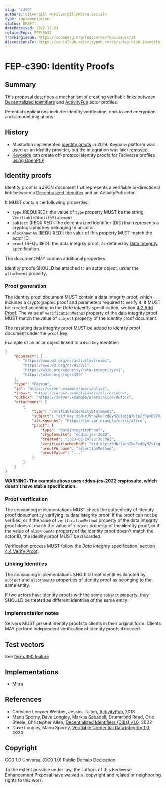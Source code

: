 ```yaml
---
slug: "c390"
authors: silverpill <@silverpill@mitra.social>
type: implementation
status: DRAFT
dateReceived: 2022-11-23
relatedFeps: FEP-8b32
trackingIssue: https://codeberg.org/fediverse/fep/issues/34
discussionsTo: https://socialhub.activitypub.rocks/t/fep-c390-identity-proofs/2726
---
```

# FEP-c390: Identity Proofs

## Summary

This proposal describes a mechanism of creating verifiable links between [Decentralized Identifiers][DIDs] and [ActivityPub][ActivityPub] actor profiles.

Potential applications include: identity verification, end-to-end encryption and account migrations.

## History

- Mastodon implemented [identity proofs](https://github.com/mastodon/mastodon/pull/10414) in 2019. Keybase platform was used as an identity provider, but the integration was later [removed](https://github.com/mastodon/mastodon/pull/17045).
- [Keyoxide](https://keyoxide.org/) can create off-protocol identity proofs for Fediverse profiles [using OpenPGP](https://docs.keyoxide.org/service-providers/activitypub/).

## Identity proofs

Identity proof is a JSON document that represents a verifiable bi-directional link between a [Decentralized Identifier][DIDs] and an ActivityPub actor.

It MUST contain the following properties:

- `type` (REQUIRED): the value of `type` property MUST be the string `VerifiableIdentityStatement`.
- `subject` (REQUIRED): the decentralized identifier (DID) that represents a cryptographic key belonging to an actor.
- `alsoKnownAs` (REQUIRED): the value of this property MUST match the actor ID.
- `proof` (REQUIRED): the data integrity proof, as defined by [Data Integrity][DataIntegrity] specification.

The document MAY contain additional properties.

Identity proofs SHOULD be attached to an actor object, under the `attachment` property.

### Proof generation

The identity proof document MUST contain a data integrity proof, which includes a cryptographic proof and parameters required to verify it. It MUST be created according to the *Data Integrity* specification, section [4.2 Add Proof][DI-AddProof]. The value of `verificationMethod` property of the data integrity proof MUST match the value of `subject` property of the identity proof document.

The resulting data integrity proof MUST be added to identity proof document under the `proof` key.

Example of an actor object linked to a `did:key` identifier:

```json
{
    "@context": [
        "https://www.w3.org/ns/activitystreams",
        "https://www.w3.org/ns/did/v1",
        "https://w3id.org/security/data-integrity/v1",
        "https://w3id.org/fep/c390"
    ],
    "type": "Person",
    "id": "https://server.example/users/alice",
    "inbox": "https://server.example/users/alice/inbox",
    "outbox": "https://server.example/users/alice/outbox",
    "attachment": [
        {
            "type": "VerifiableIdentityStatement",
            "subject": "did:key:z6MkrJVnaZkeFzdQyMZu1cgjg7k1pZZ6pvBQ7XJPt4swbTQ2",
            "alsoKnownAs": "https://server.example/users/alice",
            "proof": {
                "type": "DataIntegrityProof",
                "cryptosuite": "eddsa-jcs-2022",
                "created": "2023-02-24T23:36:38Z",
                "verificationMethod": "did:key:z6MkrJVnaZkeFzdQyMZu1cgjg7k1pZZ6pvBQ7XJPt4swbTQ2",
                "proofPurpose": "assertionMethod",
                "proofValue": "..."
            }
        }
    ]
}
```

**WARNING: The example above uses eddsa-jcs-2022 cryptosuite, which doesn't have stable specification.**

### Proof verification

The consuming implementations MUST check the authenticity of identity proof document by verifying its data integrity proof. If the proof can not be verified, or if the value of `verificationMethod` property of the data integrity proof doesn't match the value of `subject` property of the identity proof, or if the value of `alsoKnownAs` property of the identity proof doesn't match the actor ID, the identity proof MUST be discarded.

Verification process MUST follow the *Data Integrity* specification, section [4.4 Verify Proof][DI-VerifyProof].

### Linking identities

The consuming implementations SHOULD treat identities denoted by `subject` and `alsoKnownAs` properties of identity proof as belonging to the same entity.

If two actors have identity proofs with the same `subject` property, they SHOULD be treated as different identities of the same entity.

### Implementation notes

Servers MUST present identity proofs to clients in their original form. Clients MAY perform independent verification of identity proofs if needed.

## Test vectors

See [fep-c390.feature](./fep-c390.feature)

## Implementations

- [Mitra](https://codeberg.org/silverpill/mitra/src/commit/351de5f2dd9f42995dca3ba20f1c0b017f463d07/FEDERATION.md#identity-proofs)

## References

- Christine Lemmer Webber, Jessica Tallon, [ActivityPub][ActivityPub], 2018
- Manu Sporny, Dave Longley, Markus Sabadell, Drummond Reed, Orie Steele, Christopher Allen, [Decentralized Identifiers (DIDs) v1.0][DIDs], 2022
- Dave Longley, Manu Sporny, [Verifiable Credential Data Integrity 1.0][DataIntegrity], 2025

[ActivityPub]: https://www.w3.org/TR/activitypub/
[DIDs]: https://www.w3.org/TR/did-core/
[DataIntegrity]: https://www.w3.org/TR/vc-data-integrity/
[DI-AddProof]: https://www.w3.org/TR/vc-data-integrity/#add-proof
[DI-VerifyProof]: https://www.w3.org/TR/vc-data-integrity/#verify-proof

## Copyright

CC0 1.0 Universal (CC0 1.0) Public Domain Dedication

To the extent possible under law, the authors of this Fediverse Enhancement Proposal have waived all copyright and related or neighboring rights to this work.

